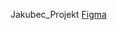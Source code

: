 Jakubec_Projekt
[Figma](https://www.figma.com/file/3r5MBoM0dfpo8GQeBMVcVy/L3---4P-projekt-(Copy)?node-id=0%3A1&t=d0zntLfkE3Tm0ugR-0)
